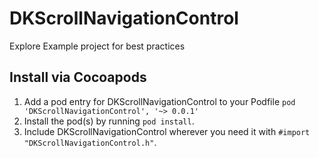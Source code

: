 # DKScrollNavigationControl

Explore Example project for best practices

## Install via Cocoapods

1. Add a pod entry for DKScrollNavigationControl to your Podfile `pod 'DKScrollNavigationControl', '~> 0.0.1'`
2. Install the pod(s) by running `pod install`.
3. Include DKScrollNavigationControl wherever you need it with `#import "DKScrollNavigationControl.h"`.
